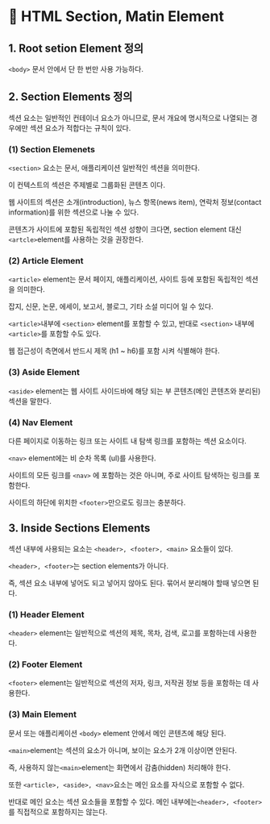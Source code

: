# 📄 HTML Section, Matin Element

## 1. Root setion Element 정의

`<body>` 문서 안에서 단 한 번만 사용 가능하다.

## 2.  Section Elements 정의

섹션 요소는 일반적인 컨테이너 요소가 아니므로, 문서 개요에 명시적으로 나열되는 경우에만 섹션 요소가 적합다는 규칙이 있다.

### \(1\) Section Elemenets

`<section>` 요소는 문서,  애플리케이션 일반적인 섹션을 의미한다.

이 컨텍스트의 섹션은 주제별로 그룹화된 콘텐츠 이다.

웹 사이트의 섹션은 소개\(introduction\), 뉴스 항목\(news item\), 연락처 정보\(contact information\)를 위한 섹션으로 나눌 수 있다.

콘텐츠가 사이트에 포함된 독립적인 섹션 성향이 크다면, section element 대신`<artcle>`element를 사용하는 것을 권장한다.

### \(2\) Article Element

`<article>` element는 문서 페이지, 애플리케이션, 사이트 등에 포함된 독립적인 섹션을 의미한다.

잡지, 신문, 논문, 에세이, 보고서, 블로그, 기타 소설 미디어 일 수 있다.

`<article>`내부에 `<section>` element를 포함할 수 있고, 반대로 `<section>` 내부에 `<article>`를 포함할 수도 있다.

웹 접근성이 측면에서 반드시 제목 \(h1 ~ h6\)를 포함 시켜 식별해야 한다.

### \(3\) Aside Element

`<aside>` element는 웹 사이트 사이드바에 해당 되는 부 콘텐츠\(메인 콘텐츠와 분리된\) 섹션을 말한다.

### \(4\) Nav Element

다른 페이지로 이동하는 링크 또는 사이트 내 탐색 링크를 포함하는 섹션 요소이다.

`<nav>` element에는 비 순차 목록 \(ul\)를 사용한다.

사이트의 모든 링크를 `<nav>` 에 포함하는 것은 아니며, 주로 사이트 탐색하는 링크를 포함한다. 

사이트의 하단에 위치한 `<footer>`만으로도 링크는 충분하다.

## 3. Inside Sections Elements

섹션 내부에 사용되는 요소는 `<header>, <footer>, <main>` 요소들이 있다.

`<header>, <footer>`는 section elements가 아니다.

즉, 섹션 요소 내부에 넣어도 되고 넣어지 않아도 된다. 묶어서 분리해야 할때 넣으면 된다.

### \(1\) Header Element

`<header>` element는 일반적으로 섹션의 제목, 목차, 검색, 로고를 포함하는데 사용한다.

### \(2\) Footer Element

`<footer>` element는 일반적으로 섹션의 저자, 링크, 저작권 정보 등을 포함하는 데 사용한다.

### \(3\) Main Element

문서 또는 애플리케이션 `<body>` element 안에서 메인 콘텐츠에 해당 된다. 

`<main>`element는 섹션의 요소가 아니며, 보이는 요소가 2개 이상이면 안된다.

즉,  사용하지 않는`<main>`element는 화면에서 감춤\(hidden\) 처리해야 한다.

또한 `<article>, <aside>, <nav>`요소는 메인 요소를 자식으로 포함할 수 없다. 

반대로 메인 요소는 섹션 요소들을 포함할 수 있다.  메인 내부에는`<header>, <footer>`를 직접적으로 포함하지는 않는다.















